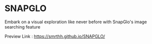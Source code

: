 # SNAPGLO
Embark on a visual exploration like never before with SnapGlo's image searching feature

Preview Link : https://smrthh.github.io/SNAPGLO/
